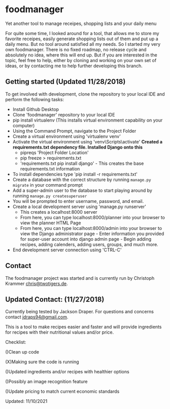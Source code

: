 # foodmanager
Yet another tool to manage receipes, shopping lists and your daily menu

For quite some time, I looked around for a tool, that allows me to store my favorite receipes, easily generate shopping lists out of them and put up a daily menu. But no tool around satisfied all my needs. So I started my very own foodmanager.
There is no fixed roadmap, no release cycle and absolutely no idea, where this will end up. But if you are interested in the topic, feel free to help, either by cloning and working on your own set of ideas, or by contacting me to help further developing this branch.

## Getting started (Updated 11/28/2018)
To get involved with development, clone the repository to your local IDE and perform the following tasks:
- Install Github Desktop
- Clone 'foodmanager' repository to your local IDE
- pip install virtualenv
    (This installs virtual environment capability on your computer)
- Using the Command Prompt, navigate to the Project Folder
- Create a virtual environment using 'virtualenv venv'
- Activate the virtual environment using 'venv\Scripts\activate'
**Created a requirements.txt dependency file. Installed Django onto this**
    - pipreqs 'Project Folder Location'
    - pip freeze > requirements.txt
    - 'requirements.txt pip install django' - This creates the base requirements.txt information
- To install dependencies type 'pip install -r requirements.txt'
- Create a database with the correct structure by running `manage.py migrate` in your command prompt
- Add a super-admin user to the database to start playing around by running `manage.py createsuperuser`
- You will be prompted to enter username, password, and email.
- Create a local development server using 'manage.py runserver'
    - This creates a localhost:8000 server
    - From here, you can type localhost:8000/planner into your browser to view the planner HTML Page
    - From here, you can type localhost:8000/admin into your browser to view the Django administrator page
            - Enter information you provided for super-user account into django admin page
            - Begin adding recipes, adding calenders, adding users, groups, and much more.
- End development server connection using 'CTRL-C'

## Contact
The foodmanager project was started and is currently run by Christoph Krammer <chris@twotigers.de>.
## Updated Contact: (11/27/2018)
Currently being tested by Jackson Draper. For questions and concerns contact <jdraps94@gmail.com>.

This is a tool to make recipes easier and faster and will provide ingredients for recipes with their nutritional values and/or price. 

Checklist:

()Clean up code

(X)Making sure the code is running

()Updated ingredients and/or recipes with healthier options

()Possibly an image recognition feature

()Update pricing to match current economic standards

Updated: 11/10/2021

